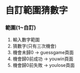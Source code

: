 # 自訂範圍猜數字
### 範圍(1~自訂)
1. 輸入數字範圍
2. 猜數字(只有三次機會)
3. 機會未歸0 -> guessgame頁面
4. 機會歸0前成功 -> youwin頁面
5. 機會歸0前失敗 -> youlose頁面
